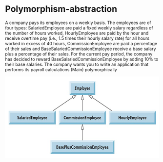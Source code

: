 # Polymorphism-abstraction

A company pays its employees on a weekly basis. The
employees are of four types: SalariedEmployee are paid a
fixed weekly salary regardless of the number of hours worked,
HourlyEmployee are paid by the hour and receive overtime
pay (i.e., 1.5 times their hourly salary rate) for all hours
worked in excess of 40 hours, CommissionEmployee are paid
a percentage of their sales and BaseSalariedCommissionEmployee
receive a base salary plus a percentage of their
sales. For the current pay period, the company has decided to
reward BaseSalariedCommissionEmployee by adding 10% to
their base salaries. The company wants you to write an
application that performs its payroll calculations (Main)
polymorphically


![Problem1](Problem1.png)
